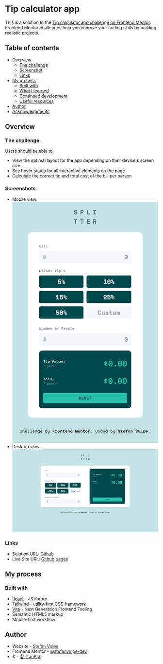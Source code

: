# Tip calculator app

This is a solution to the [Tip calculator app challenge on Frontend Mentor](https://www.frontendmentor.io/challenges/tip-calculator-app-ugJNGbJUX). Frontend Mentor challenges help you improve your coding skills by building realistic projects.

## Table of contents

- [Overview](#overview)
  - [The challenge](#the-challenge)
  - [Screenshot](#screenshot)
  - [Links](#links)
- [My process](#my-process)
  - [Built with](#built-with)
  - [What I learned](#what-i-learned)
  - [Continued development](#continued-development)
  - [Useful resources](#useful-resources)
- [Author](#author)
- [Acknowledgments](#acknowledgments)

## Overview

### The challenge

Users should be able to:

- View the optimal layout for the app depending on their device's screen size
- See hover states for all interactive elements on the page
- Calculate the correct tip and total cost of the bill per person

### Screenshots

- Mobile view: ![](/screenshots/mobile-view.png)
- Desktop view: ![](/screenshots/desktop-view.png)

### Links

- Solution URL: [Github](https://github.com/stefanvulpe-dev/tip-calculator-app)
- Live Site URL: [Github pages](https://stefanvulpe-dev.github.io/tip-calculator-app/)

## My process

### Built with

- [React](https://reactjs.org/) - JS library
- [Tailwind](https://tailwindcss.com/) - utility-first CSS framework
- [Vite](https://vitejs.dev/) - Next Generation Frontend Tooling
- Semantic HTML5 markup
- Mobile-first workflow

## Author

- Website - [Stefan Vulpe](https://github.com/stefanvulpe-dev)
- Frontend Mentor - [@stefanvulpe-dev](https://www.frontendmentor.io/profile/stefanvulpe-dev)
- X - [@TitanAsh](https://twitter.com/TitanAsh)
